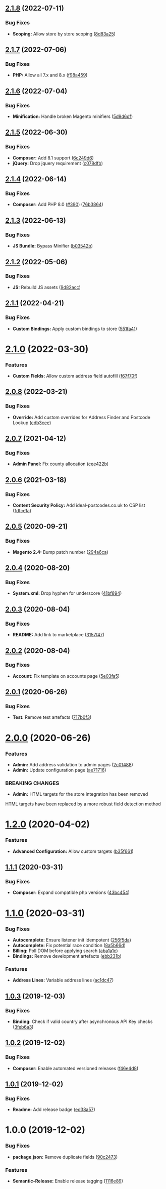 ## [2.1.8](https://github.com/ideal-postcodes/magento/compare/2.1.7...2.1.8) (2022-07-11)


### Bug Fixes

* **Scoping:** Allow store by store scoping ([8d83a25](https://github.com/ideal-postcodes/magento/commit/8d83a25568b3c1f45ac2562f67a519c5b374b4f6))

## [2.1.7](https://github.com/ideal-postcodes/magento/compare/2.1.6...2.1.7) (2022-07-06)


### Bug Fixes

* **PHP:** Allow all 7.x and 8.x ([f98a459](https://github.com/ideal-postcodes/magento/commit/f98a45918d6d03526c95b325b9a2df367c736c9a))

## [2.1.6](https://github.com/ideal-postcodes/magento/compare/2.1.5...2.1.6) (2022-07-04)


### Bug Fixes

* **Minification:** Handle broken Magento minifiers ([5d9d6df](https://github.com/ideal-postcodes/magento/commit/5d9d6df5f0744adbd05e208edbec4e45c47807d6))

## [2.1.5](https://github.com/ideal-postcodes/magento/compare/2.1.4...2.1.5) (2022-06-30)


### Bug Fixes

* **Composer:** Add 8.1 support ([6c249d6](https://github.com/ideal-postcodes/magento/commit/6c249d6d4e4b15f1b0a63155b5c189d37201460c))
* **jQuery:** Drop jquery requirement ([c078dfb](https://github.com/ideal-postcodes/magento/commit/c078dfb334f708d5e8ab9548c24884677061a863))

## [2.1.4](https://github.com/ideal-postcodes/magento/compare/2.1.3...2.1.4) (2022-06-14)


### Bug Fixes

* **Composer:** Add PHP 8.0 ([#390](https://github.com/ideal-postcodes/magento/issues/390)) ([76b3864](https://github.com/ideal-postcodes/magento/commit/76b386401eb1292cd6ee77347b33228e77d1eac6))

## [2.1.3](https://github.com/ideal-postcodes/magento/compare/2.1.2...2.1.3) (2022-06-13)


### Bug Fixes

* **JS Bundle:** Bypass Minifier ([b03542b](https://github.com/ideal-postcodes/magento/commit/b03542b791381e4c77a2f7620205c0340bdba955))

## [2.1.2](https://github.com/ideal-postcodes/magento/compare/2.1.1...2.1.2) (2022-05-06)


### Bug Fixes

* **JS:** Rebuild JS assets ([9d82acc](https://github.com/ideal-postcodes/magento/commit/9d82accbad8e94abb3b91b69302b1910b4a5c8a4))

## [2.1.1](https://github.com/ideal-postcodes/magento/compare/2.1.0...2.1.1) (2022-04-21)


### Bug Fixes

* **Custom Bindings:** Apply custom bindings to store ([551fa41](https://github.com/ideal-postcodes/magento/commit/551fa41cb2c1e3969b90391aa076d05dcd7b089c))

# [2.1.0](https://github.com/ideal-postcodes/magento/compare/2.0.8...2.1.0) (2022-03-30)


### Features

* **Custom Fields:** Allow custom address field autofill ([f67f70f](https://github.com/ideal-postcodes/magento/commit/f67f70f9c68852950f47472e9d79a78abf587dd8))

## [2.0.8](https://github.com/ideal-postcodes/magento/compare/2.0.7...2.0.8) (2022-03-21)


### Bug Fixes

* **Override:** Add custom overrides for Address Finder and Postcode Lookup ([cdb3cee](https://github.com/ideal-postcodes/magento/commit/cdb3ceef9215041718abdd4e7d30696c973c0784))

## [2.0.7](https://github.com/ideal-postcodes/magento/compare/2.0.6...2.0.7) (2021-04-12)


### Bug Fixes

* **Admin Panel:** Fix county allocation ([cee422b](https://github.com/ideal-postcodes/magento/commit/cee422bee03075cdbb76ef4ff86507ca12fa7949))

## [2.0.6](https://github.com/ideal-postcodes/magento/compare/2.0.5...2.0.6) (2021-03-18)


### Bug Fixes

* **Content Security Policy:** Add ideal-postcodes.co.uk to CSP list ([1dfce1a](https://github.com/ideal-postcodes/magento/commit/1dfce1a953e872a6417fd44edddae6d344da49a4))

## [2.0.5](https://github.com/ideal-postcodes/magento/compare/2.0.4...2.0.5) (2020-09-21)


### Bug Fixes

* **Magento 2.4:** Bump patch number ([294a6ca](https://github.com/ideal-postcodes/magento/commit/294a6ca1dd1f334fcb4f20eeaaac048501cab4ad))

## [2.0.4](https://github.com/ideal-postcodes/magento/compare/2.0.3...2.0.4) (2020-08-20)


### Bug Fixes

* **System.xml:** Drop hyphen for underscore ([41bf894](https://github.com/ideal-postcodes/magento/commit/41bf8941b642d13c0af684607f77b6cb7458b3c2))

## [2.0.3](https://github.com/ideal-postcodes/magento/compare/2.0.2...2.0.3) (2020-08-04)


### Bug Fixes

* **README:** Add link to marketplace ([3157f47](https://github.com/ideal-postcodes/magento/commit/3157f4730f35994d683ee5efb835ba6340b772b6))

## [2.0.2](https://github.com/ideal-postcodes/magento/compare/2.0.1...2.0.2) (2020-08-04)


### Bug Fixes

* **Account:** Fix template on accounts page ([5e03fa5](https://github.com/ideal-postcodes/magento/commit/5e03fa5673d67465d1f4e588b35ffcbabe191cdb))

## [2.0.1](https://github.com/ideal-postcodes/magento/compare/2.0.0...2.0.1) (2020-06-26)


### Bug Fixes

* **Test:** Remove test artefacts ([717b0f3](https://github.com/ideal-postcodes/magento/commit/717b0f3420bcda166cef46d7cba6badcd89f4106))

# [2.0.0](https://github.com/ideal-postcodes/magento/compare/1.2.0...2.0.0) (2020-06-26)


### Features

* **Admin:** Add address validation to admin pages ([2c01488](https://github.com/ideal-postcodes/magento/commit/2c01488ab5d0fee1c7d00be3bec9d9d851c2b8a0))
* **Admin:** Update configuration page ([ae71716](https://github.com/ideal-postcodes/magento/commit/ae7171638023a625383c73cda59347e713332aa6))


### BREAKING CHANGES

* **Admin:** HTML targets for the store integration has been removed

HTML targets have been replaced by a more robust field detection method

# [1.2.0](https://github.com/ideal-postcodes/magento/compare/1.1.1...1.2.0) (2020-04-02)


### Features

* **Advanced Configuration:** Allow custom targets ([b35f661](https://github.com/ideal-postcodes/magento/commit/b35f6618f059af2c0f8ea151d86a80b1708af9d5))

## [1.1.1](https://github.com/ideal-postcodes/magento/compare/1.1.0...1.1.1) (2020-03-31)


### Bug Fixes

* **Composer:** Expand compatible php versions ([43bc454](https://github.com/ideal-postcodes/magento/commit/43bc454df1c2c91e8565ecd2ecb7ecee3093166e))

# [1.1.0](https://github.com/ideal-postcodes/magento/compare/1.0.3...1.1.0) (2020-03-31)


### Bug Fixes

* **Autocomplete:** Ensure listener init idempotent ([256f5da](https://github.com/ideal-postcodes/magento/commit/256f5da8a8345eae3e09578badd6c67d7120bd51))
* **Autocomplete:** Fix potential race condition ([8a5b66d](https://github.com/ideal-postcodes/magento/commit/8a5b66df5308d082558ab1a0352a97c835e20997))
* **Billing:** Poll DOM before applying search ([aba1a1c](https://github.com/ideal-postcodes/magento/commit/aba1a1c9ff0367d0a244ce8e6a827334e7a44416))
* **Bindings:** Remove development artefacts ([ebb231b](https://github.com/ideal-postcodes/magento/commit/ebb231b0f95bc90d7db5e9d94a19e297fd69e46e))


### Features

* **Address Lines:** Variable address lines ([ac1dc47](https://github.com/ideal-postcodes/magento/commit/ac1dc471614932253f7135f19a51653869a8f365))

## [1.0.3](https://github.com/ideal-postcodes/magento/compare/1.0.2...1.0.3) (2019-12-03)


### Bug Fixes

* **Binding:** Check if valid country after asynchronous API Key checks ([3feb6a3](https://github.com/ideal-postcodes/magento/commit/3feb6a3045a4b1fcf066f0172ebd12850eed9bd3))

## [1.0.2](https://github.com/ideal-postcodes/magento/compare/1.0.1...1.0.2) (2019-12-02)


### Bug Fixes

* **Composer:** Enable automated versioned releases ([f46e4d8](https://github.com/ideal-postcodes/magento/commit/f46e4d81caf5fc919e82af850b0c53596aaa4e81))

## [1.0.1](https://github.com/ideal-postcodes/magento/compare/1.0.0...1.0.1) (2019-12-02)


### Bug Fixes

* **Readme:** Add release badge ([ed38a57](https://github.com/ideal-postcodes/magento/commit/ed38a5793e1d3cb5c64535de7347cc1a35fbf038))

# 1.0.0 (2019-12-02)


### Bug Fixes

* **package.json:** Remove duplicate fields ([90c2473](https://github.com/ideal-postcodes/magento/commit/90c24730669df453828d7091e7326b0cd8432995))


### Features

* **Semantic-Release:** Enable release tagging ([1116e89](https://github.com/ideal-postcodes/magento/commit/1116e89ce32a3b6742edfbb2ce8f98cdcdec9cee))
